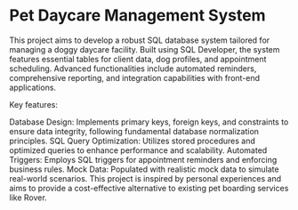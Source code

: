 # Pet Daycare Management System
This project aims to develop a robust SQL database system tailored for managing a doggy daycare facility. Built using SQL Developer, the system features essential tables for client data, dog profiles, and appointment scheduling. Advanced functionalities include automated reminders, comprehensive reporting, and integration capabilities with front-end applications.

Key features:

Database Design: Implements primary keys, foreign keys, and constraints to ensure data integrity, following fundamental database normalization principles.
SQL Query Optimization: Utilizes stored procedures and optimized queries to enhance performance and scalability.
Automated Triggers: Employs SQL triggers for appointment reminders and enforcing business rules.
Mock Data: Populated with realistic mock data to simulate real-world scenarios.
This project is inspired by personal experiences and aims to provide a cost-effective alternative to existing pet boarding services like Rover.
